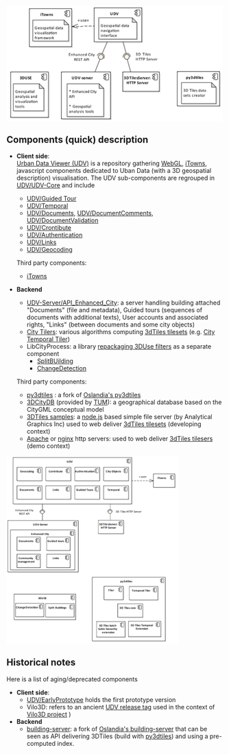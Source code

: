 <div style="text-align:center" markdown="1">
  <img src="Diagrams/ComponentDiagram-macro-components-with-notes.png"
     align=center
     alt="ComponentDiagram-macro-components-with-notes.png" 
     width="600"
     border="0">
</div>

## Components (quick) description
 * **Client side**:<br>
   [Urban Data Viewer (UDV)](https://github.com/MEPP-team/UDV) is a repository gathering [WebGL](https://en.wikipedia.org/wiki/WebGL), [iTowns](https://github.com/iTowns/itowns), javascript components dedicated to Uban Data (with a 3D geospatial description) visualisation. The UDV sub-components are regrouped in [UDV/UDV-Core](https://github.com/MEPP-team/UDV/tree/master/UDV-Core) and include
     - [UDV/Guided Tour](https://github.com/MEPP-team/UDV/tree/master/UDV-Core/src/Modules/GuidedTour)
     - [UDV/Temporal](https://github.com/MEPP-team/UDV/tree/master/UDV-Core/src/Modules/Temporal)
     - [UDV/Documents](https://github.com/MEPP-team/UDV/tree/master/UDV-Core/src/Modules/Documents), [UDV/DocumentComments](https://github.com/MEPP-team/UDV/tree/master/UDV-Core/src/Extensions/DocumentComments), [UDV/DocumentValidation](https://github.com/MEPP-team/UDV/tree/master/UDV-Core/src/Extensions/DocumentValidation)
     - [UDV/Crontibute](https://github.com/MEPP-team/UDV/tree/master/UDV-Core/src/Extensions/Contribute)
     - [UDV/Authentication](https://github.com/MEPP-team/UDV/tree/master/UDV-Core/src/Extensions/Authentication)
     - [UDV/Links](https://github.com/MEPP-team/UDV/tree/master/UDV-Core/src/Modules/Links)
     - [UDV/Geocoding](https://github.com/MEPP-team/UDV/tree/master/UDV-Core/src/Extensions/Geocoding)
     
   Third party components:<br>
     - [iTowns](https://github.com/iTowns/itowns)
      
 * **Backend**      
   - [UDV-Server/API_Enhanced_City](https://github.com/MEPP-team/UDV-server/tree/master/API_Enhanced_City): a server handling building attached "Documents" (file and metadata), Guided tours (sequences of documents with additional texts), User accounts and associated rights, "Links" (between documents and some city objects)
   - [City Tilers](https://github.com/MEPP-team/py3dtiles/tree/Tiler/Tilers/CityTiler): various algorithms computing [3dTiles tilesets](https://github.com/AnalyticalGraphicsInc/3d-tiles) (e.g. [City Temporal Tiler](https://github.com/MEPP-team/py3dtiles/blob/Tiler/Tilers/CityTiler/CityTemporalTiler.py))
   - LibCityProcess: a library [repackaging 3DUse filters](https://github.com/MEPP-team/3DUSE/issues/39) as a separate component
      * [SplitBUilding](https://github.com/EricBoix/3DUSE/blob/master/src/utils/cmdline/splitCityGMLBuildings.cxx)
      * [ChangeDetection](https://github.com/EricBoix/3DUSE/blob/master/src/utils/cmdline/extractBuildingsConstructionDemolitionDates.cxx)
      
   Third party components:<br>    
   - [py3dtiles](https://github.com/MEPP-Team/py3dtiles/) : a fork of [Oslandia's py3dtiles](https://github.com/Oslandia/py3dtiles/)
   - [3DCityDB](https://www.3dcitydb.org/3dcitydb/) (provided by [TUM](https://www.lrg.tum.de/gis/startseite/)): a geographical database based on the CityGML conceptual model
   - [3DTiles samples](https://github.com/AnalyticalGraphicsInc/3d-tiles-samples): a [node.js](https://nodejs.org/en/) based simple file server (by Analytical Graphics Inc) used to web deliver [3dTiles tilesets](https://github.com/AnalyticalGraphicsInc/3d-tiles) (developing context)
   - [Apache](https://en.wikipedia.org/wiki/Apache_HTTP_Server) or [nginx](https://nginx.org/en/) http servers: used to web deliver [3dTiles tilesers](https://github.com/AnalyticalGraphicsInc/3d-tiles) (demo context)
   

<img src="Diagrams/ComponentDiagram-macro-components-and-subcomponents.png"
     align=center
     alt="ComponentDiagram-macro-components-and-subcomponents.png"
     width="400"
     border="0">
       
## Historical notes
Here is a list of aging/deprecated components
 * **Client side**:
   - [UDV/EarlyPrototype](https://github.com/MEPP-team/UDV/tree/master/EarlyPrototype) holds the first prototype version
   - Vilo3D: refers to an ancient [UDV release tag](https://github.com/MEPP-team/UDV/releases/tag/Vilo3D-Demo-1.0) used in the context of [Vilo3D project](http://imu.universite-lyon.fr/projet/vilo-3d-la-fabrique-urbaine-des-processus-a-leurs-representations-3d/) )
 * **Backend**      
   - [building-server](https://github.com/MEPP-team/building-server/): a fork of [Oslandia's building-server](https://github.com/Oslandia/building-server/) that can be seen as API delivering 3DTiles (build with [py3dtiles](https://github.com/MEPP-Team/py3dtiles/)) and using a pre-computed index.
